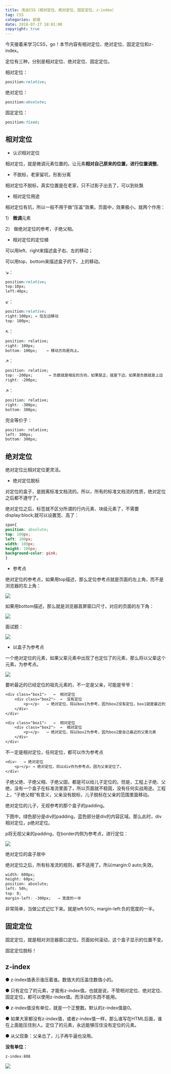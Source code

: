 ```yaml
---
title: 浅谈CSS（相对定位、绝对定位、固定定位、z-index）
tag: CSS
categories: 前端
date: 2018-07-27 18:01:00
copyright: true
---
```


今天接着来学习CSS，go！本节内容有相对定位、绝对定位、固定定位和z-index。

<!--more-->

定位有三种，分别是相对定位、绝对定位、固定定位。

相对定位：

```css
position:relative;
```

绝对定位：

```css
position:absolute;
```

固定定位：

```css
position:fixed;
```

## 相对定位

* 认识相对定位

相对定位，就是微调元素位置的。让元素**相对自己原来的位置，进行位置调整**。

* 不脱标，老家留坑，形影分离

相对定位不脱标，真实位置是在老家，只不过影子出去了，可以到处飘

* 相对定位用途

相对定位有坑，所以一般不用于做“压盖”效果。页面中，效果极小。就两个作用：

1） **微调**元素

2） 做绝对定位的参考，子绝父相。

* 相对定位的定位植

可以用left、right来描述盒子右、左的移动；

可以用top、bottom来描述盒子的下、上的移动。

↘：

```css
position:relative;
top:10px;
left:40px;
```

↙：

```css
position:relative;
right:100px; → 往左边移动
top: 100px;
```

↖：

 ```css
position: relative;	
right: 100px;
bottom: 100px;    → 移动方向是向上。
 ```

↗：

 ```css
position: relative;
top: -200px;       → 负数就是相反的方向，如果是正，就是下边，如果是负数就是上边
right: -200px; 

 ```

↗：

```css
position: relative;
right: -300px;
bottom: 300px;
```

完全等价于：

```css
position: relative;
left: 300px;
bottom: 300px;
```

## 绝对定位

绝对定位比相对定位更灵活。

* 绝对定位脱标

对定位的盒子，是脱离标准文档流的。所以，所有的标准文档流的性质，绝对定位之后都不遵守了。

绝对定位之后，标签就不区分所谓的行内元素、块级元素了，不需要display:block;就可以设置宽、高了：

```css
span{
position: absolute;
top: 100px;
left: 100px;
width: 100px;
height: 100px;
background-color: pink;
}
```

* 参考点

绝对定位的参考点，如果用top描述，那么定位参考点就是页面的左上角，而不是浏览器的左上角：

![](/images/css51.png)

如果用bottom描述，那么就是浏览器首屏窗口尺寸，对应的页面的左下角：

![](/images/css52.png)

面试题：

![](/images/css53.png)

* 以盒子为参考点

一个绝对定位的元素，如果父辈元素中出现了也定位了的元素，那么将以父辈这个元素，为参考点。

![](/images/css54.png)

要听最近的已经定位的祖先元素的，不一定是父亲，可能是爷爷：

```css
<div class="box1">   →  相对定位
	<div class="box2">  →  没有定位
		<p></p>   → 绝对定位，将以box1为参考，因为box2没有定位，box1就是最近的父辈元素
	</div>
</div>
```

```css
<div class="box1">   →  相对定位
	<div class="box2">  →  相对定位
		<p></p>   → 绝对定位，将以box2为参考，因为box2是自己最近的父辈元素
	</div>
</div>
```

不一定是相对定位，任何定位，都可以作为参考点

```css
<div>	→ 绝对定位
	<p></p>	→ 绝对定位，将以div作为参考点。因为父亲定位了。
</div>
```

子绝父绝、子绝父相、子绝父固，都是可以给儿子定位的。但是，工程上子绝、父绝，没有一个盒子在标准流里面了，所以页面就不稳固，没有任何实战用途。工程上，“子绝父相”有意义，父亲没有脱标，儿子脱标在父亲的范围里面移动。

绝对定位的儿子，无视参考的那个盒子的padding。

下图中，绿色部分是div的padding，蓝色部分是div的内容区域。那么此时，div相对定位，p绝对定位。

p将无视父亲的padding，在border内侧为参考点，进行定位：

![](/images/css55.png)

绝对定位的盒子居中

绝对定位之后，所有标准流的规则，都不适用了。所以margin:0 auto;失效。

```css
width: 600px;
height: 60px;
position: absolute;
left: 50%;
top: 0;
margin-left: -300px;   → 宽度的一半
```

非常简单，当做公式记忆下来。就是left:50%;
margin-left:负的宽度的一半。

## 固定定位

固定定位，就是相对浏览器窗口定位。页面如何滚动，这个盒子显示的位置不变。

固定定位脱标！

## z-index

● z-index值表示谁压着谁。数值大的压盖住数值小的。

● 只有定位了的元素，才能有z-index值。也就是说，不管相对定位、绝对定位、固定定位，都可以使用z-index值。而浮动的东西不能用。

● z-index值没有单位，就是一个正整数。默认的z-index值是0。

● 如果大家都没有z-index值，或者z-index值一样，那么谁写在HTML后面，谁在上面能压住别人。定位了的元素，永远能够压住没有定位的元素。

● 从父现象：父亲怂了，儿子再牛逼也没用。

**没有单位：**

```css
z-index:888
```

![](/images/css57.png)



